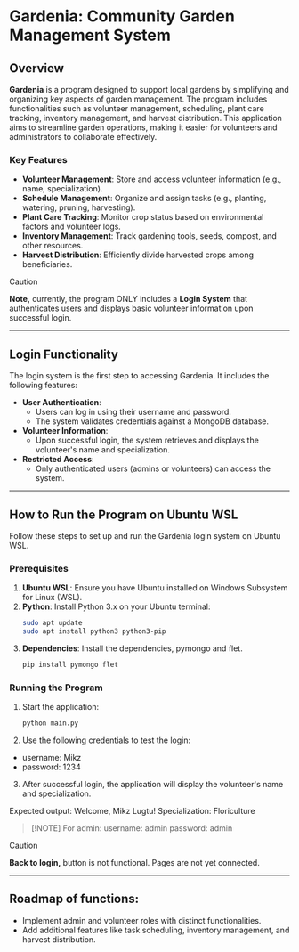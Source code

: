 # Gardenia: Community Garden Management System

## Overview

**Gardenia** is a program designed to support local gardens by simplifying and organizing key aspects of garden management. The program includes functionalities such as volunteer management, scheduling, plant care tracking, inventory management, and harvest distribution. This application aims to streamline garden operations, making it easier for volunteers and administrators to collaborate effectively.

### Key Features
- **Volunteer Management**: Store and access volunteer information (e.g., name, specialization).
- **Schedule Management**: Organize and assign tasks (e.g., planting, watering, pruning, harvesting).
- **Plant Care Tracking**: Monitor crop status based on environmental factors and volunteer logs.
- **Inventory Management**: Track gardening tools, seeds, compost, and other resources.
- **Harvest Distribution**: Efficiently divide harvested crops among beneficiaries.

> [!CAUTION] 
> **Note,** currently, the program ONLY includes a **Login System** that authenticates users and displays basic volunteer information upon successful login.

---

## Login Functionality

The login system is the first step to accessing Gardenia. It includes the following features:

- **User Authentication**:
  - Users can log in using their username and password.
  - The system validates credentials against a MongoDB database.
- **Volunteer Information**:
  - Upon successful login, the system retrieves and displays the volunteer's name and specialization.
- **Restricted Access**:
  - Only authenticated users (admins or volunteers) can access the system.

---

## How to Run the Program on Ubuntu WSL

Follow these steps to set up and run the Gardenia login system on Ubuntu WSL.

### Prerequisites

1. **Ubuntu WSL**: Ensure you have Ubuntu installed on Windows Subsystem for Linux (WSL).
2. **Python**: Install Python 3.x on your Ubuntu terminal:
   ```bash
   sudo apt update
   sudo apt install python3 python3-pip
   ```
3. **Dependencies**: Install the dependencies, pymongo and flet.
   ```bash
   pip install pymongo flet
   ```

### Running the Program

1. Start the application:
   ```bash
   python main.py
   ```
2. Use the following credentials to test the login:
  - username: Mikz
  - password: 1234
3. After successful login, the application will display the volunteer's name and specialization.

Expected output:
Welcome, Mikz Lugtu!
Specialization: Floriculture


> [!NOTE] For admin:
> username: admin
> password: admin


> [!CAUTION] 
> **Back to login,** button is not functional. Pages are not yet connected.

---

## Roadmap of functions:
- Implement admin and volunteer roles with distinct functionalities.
- Add additional features like task scheduling, inventory management, and harvest distribution.
